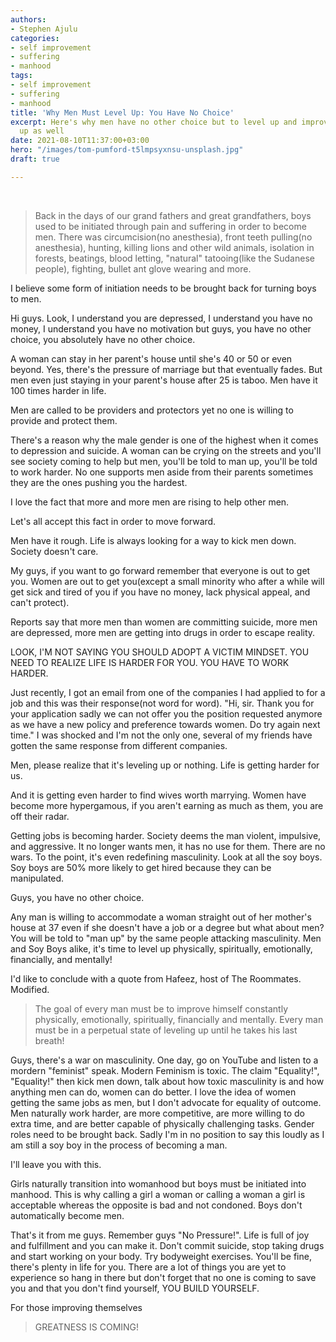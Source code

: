```yaml
---
authors:
- Stephen Ajulu
categories:
- self improvement
- suffering
- manhood
tags:
- self improvement
- suffering
- manhood
title: 'Why Men Must Level Up: You Have No Choice'
excerpt: Here's why men have no other choice but to level up and improve
  up as well
date: 2021-08-10T11:37:00+03:00
hero: "/images/tom-pumford-t5lmpsyxnsu-unsplash.jpg"
draft: true

---
```


<br>

> Back in the days of our grand fathers and great grandfathers, boys used to be initiated through pain and suffering in order to become men. There was circumcision(no anesthesia), front teeth pulling(no anesthesia), hunting, killing lions and other wild animals, isolation in forests, beatings, blood letting, "natural" tatooing(like the Sudanese people), fighting, bullet ant glove wearing and more.

I believe some form of initiation needs to be brought back for turning boys to men.

Hi guys. Look, I understand you are depressed, I understand you have no money, I understand you have no motivation but guys, you have no other choice, you absolutely have no other choice. 

A woman can stay in her parent's house until she's 40 or 50 or even beyond. Yes, there's the pressure of marriage but that eventually fades. But men even just staying in your parent's house after 25 is taboo. Men have it 100 times harder in life.

Men are called to be providers and protectors yet no one is willing to provide and protect them. 

There's a reason why the male gender is one of the highest when it comes to depression and suicide. A woman can be crying on the streets and you'll see society coming to help but men, you'll be told to man up, you'll be told to work harder. No one supports men aside from their parents sometimes they are the ones pushing you the hardest.

I love the fact that more and more men are rising to help other men.

Let's all accept this fact in order to move forward.

Men have it rough. Life is always looking for a way to kick men down. Society doesn't care.

My guys, if you want to go forward remember that everyone is out to get you. Women are out to get you(except a small minority who after a while will get sick and tired of you if you have no money, lack physical appeal, and can't protect).

Reports say that more men than women are committing suicide, more men are depressed, more men are getting into drugs in order to escape reality.

LOOK, I'M NOT SAYING YOU SHOULD ADOPT A VICTIM MINDSET. YOU NEED TO REALIZE LIFE IS HARDER FOR YOU. YOU HAVE TO WORK HARDER.

Just recently, I got an email from one of the companies I had applied to for a job and this was their response(not word for word). "Hi, sir. Thank you for your application sadly we can not offer you the position requested anymore as we have a new policy and preference towards women. Do try again next time." I was shocked and I'm not the only one, several of my friends have gotten the same response from different companies.

Men, please realize that it's leveling up or nothing. Life is getting harder for us.

And it is getting even harder to find wives worth marrying. Women have become more hypergamous, if you aren't earning as much as them, you are off their radar.

Getting jobs is becoming harder. Society deems the man violent, impulsive, and aggressive. It no longer wants men, it has no use for them. There are no wars. To the point, it's even redefining masculinity. Look at all the soy boys. Soy boys are 50% more likely to get hired because they can be manipulated.

Guys, you have no other choice.

Any man is willing to accommodate a woman straight out of her mother's house at 37 even if she doesn't have a job or a degree but what about men? You will be told to "man up" by the same people attacking masculinity. Men and Soy Boys alike, it's time to level up physically, spiritually, emotionally, financially, and mentally!

I'd like to conclude with a quote from Hafeez, host of The Roommates. Modified.

> The goal of every man must be to improve himself constantly physically, emotionally, spiritually, financially and mentally. Every man must be in a perpetual state of leveling up until he takes his last breath!

Guys, there's a war on masculinity. One day, go on YouTube and listen to a mordern "feminist" speak. Modern Feminism is toxic. The claim "Equality!", "Equality!" then kick men down, talk about how toxic masculinity is and how anything men can do, women can do better. I love the idea of women getting the same jobs as men, but I don't advocate for equality of outcome. Men naturally work harder, are more competitive, are more willing to do extra time, and are better capable of physically challenging tasks. Gender roles need to be brought back. Sadly I'm in no position to say this loudly as I am still a soy boy in the process of becoming a man.

I'll leave you with this.

Girls naturally transition into womanhood but boys must be initiated into manhood. This is why calling a girl a woman or calling a woman a girl is acceptable whereas the opposite is bad and not condoned. Boys don't automatically become men. 

That's it from me guys. Remember guys "No Pressure!". Life is full of joy and fulfillment and you can make it. Don't commit suicide, stop taking drugs and start working on your body. Try bodyweight exercises. You'll be fine, there's plenty in life for you. There are a lot of things you are yet to experience so hang in there but don't forget that no one is coming to save you and that you don't find yourself, YOU BUILD YOURSELF.

For those improving themselves

> GREATNESS IS COMING!
